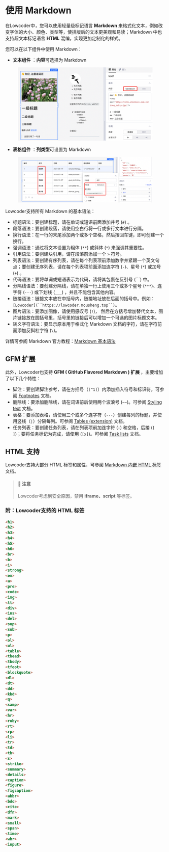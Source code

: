 # 使用 Markdown

在Lowcoder中，您可以使用轻量级标记语言 **Markdown** 来格式化文本，例如改变字体的大小、颜色、类型等，使排版后的文本更美观和易读；Markdown 中也支持超文本标记语言 **HTML** 混编，实现更加定制化的样式。

您可以在以下组件中使用 Markdown：

* **文本组件** ：**内容**可选择为 Markdown

<figure><img src="../assets/1-20230810212140-w4zdavd.png" alt=""><figcaption></figcaption></figure>

* **表格组件** ：**列类型**可设置为 Markdown

<figure><img src="../assets/2-20230810212140-4kf9oqf.png" alt=""><figcaption></figcaption></figure>

Lowcoder支持所有 Markdown 的基本语法：

* 标题语法：要创建标题，请在单词或短语前面添加井号 (`#`) 。
* 段落语法：要创建段落，请使用空白行将一行或多行文本进行分隔。
* 换行语法：在一行的末尾添加两个或多个空格，然后按回车键，即可创建一个换行。
* 强调语法：通过将文本设置为粗体 (`**`) 或斜体 (`*`) 来强调其重要性。
* 引用语法：要创建块引用，请在段落前添加一个 `>` 符号。
* 列表语法：要创建有序列表，请在每个列表项前添加数字并紧跟一个英文句点；要创建无序列表，请在每个列表项前面添加连字符 (`-`)、星号 (`*`) 或加号 (`+`) 。
* 代码语法：要将单词或短语表示为代码，请将其包裹在反引号 (```) 中。
* 分隔线语法：要创建分隔线，请在单独一行上使用三个或多个星号 (`***`)、连字符 (`---`) 或下划线 (`___`) ，并且不能包含其他内容。
* 链接语法：链接文本放在中括号内，链接地址放在后面的括号中。例如：`[Lowcoder](``https://lowcoder.mousheng.top``)`。
* 图片语法：要添加图像，请使用感叹号 (`!`)， 然后在方括号增加替代文本，图片链接放在圆括号里，括号里的链接后可以增加一个可选的图片标题文本。
* 转义字符语法：要显示原本用于格式化 Markdown 文档的字符，请在字符前面添加反斜杠字符 (`\`)。

详情可参阅 Markdown 官方教程：[Markdown 基本语法](https://markdown.com.cn/basic-syntax/)

## GFM 扩展

此外，Lowcoder也支持  **GFM ( GitHub Flavored Markdown ) 扩展** ，主要增加了以下几个特性：

* 脚注：要创建脚注参考，请在方括号（`[^1]`）内添加插入符号和标识符。可参阅 [Footnotes](https://docs.github.com/cn/get-started/writing-on-github/getting-started-with-writing-and-formatting-on-github/basic-writing-and-formatting-syntax#footnotes) 文档。
* 删除线：要添加删除线，请在词语前后使用两个波浪号 (`~~`)。可参阅 [Styling text](https://docs.github.com/cn/get-started/writing-on-github/getting-started-with-writing-and-formatting-on-github/basic-writing-and-formatting-syntax#styling-text) 文档。
* 表格：要添加表格，请使用三个或多个连字符（`---`）创建每列的标题，并使用竖线（`|`）分隔每列。可参阅 [Tables (extension)](https://github.github.com/gfm/#tables-extension-) 文档。
* 任务列表：要创建任务列表，请在列表项前加连字符 (`-`) 和空格，后接 (`[ ]`)；要将任务标记为完成，请使用 (`[x]`)。可参阅 [Task lists](https://docs.github.com/cn/get-started/writing-on-github/getting-started-with-writing-and-formatting-on-github/basic-writing-and-formatting-syntax#task-lists) 文档。

## HTML 支持

Lowcoder支持大部分 HTML 标签和属性，可参阅 [Markdown 内嵌 HTML 标签](https://markdown.com.cn/basic-syntax/htmls.html)文档。

> #### 🚫 注意
>
> Lowcoder考虑到安全原因，禁用 **iframe、script** 等标签。
>

### 附：Lowcoder支持的 HTML 标签

```html
<h1>
<h2>
<h3>
<h4>
<h5>
<h6>
<br>
<b>
<i>
<strong>
<em>
<a>
<pre>
<code>
<img>
<tt>
<div>
<ins>
<del>
<sup>
<sub>
<p>
<ol>
<ul>
<table>
<thead>
<tbody>
<tfoot>
<blockquote>
<dl>
<dt>
<dd>
<kbd>
<q>
<samp>
<var>
<hr>
<ruby>
<rt>
<rp>
<li>
<tr>
<td>
<th>
<s>
<strike>
<summary>
<details>
<caption>
<figure>
<figcaption>
<abbr>
<bdo>
<cite>
<dfn>
<mark>
<small>
<span>
<time>
<wbr>
<input>
```
